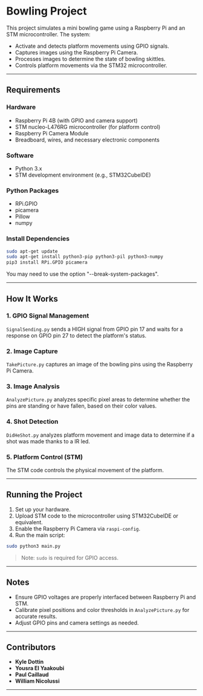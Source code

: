# Bowling Project

This project simulates a mini bowling game using a Raspberry Pi and an STM microcontroller. The system:

- Activate and detects platform movements using GPIO signals.
- Captures images using the Raspberry Pi Camera.
- Processes images to determine the state of bowling skittles.
- Controls platform movements via the STM32 microcontroller.

---

## Requirements

### Hardware
- Raspberry Pi 4B (with GPIO and camera support)
- STM nucleo-L476RG microcontroller (for platform control)
- Raspberry Pi Camera Module
- Breadboard, wires, and necessary electronic components

### Software
- Python 3.x
- STM development environment (e.g., STM32CubeIDE)

### Python Packages
- RPi.GPIO
- picamera
- Pillow
- numpy

### Install Dependencies

```bash
sudo apt-get update
sudo apt-get install python3-pip python3-pil python3-numpy
pip3 install RPi.GPIO picamera
```
You may need to use the option "--break-system-packages".

---

## How It Works

### 1. GPIO Signal Management
`SignalSending.py` sends a HIGH signal from GPIO pin 17 and waits for a response on GPIO pin 27 to detect the platform's status.

### 2. Image Capture
`TakePicture.py` captures an image of the bowling pins using the Raspberry Pi Camera.

### 3. Image Analysis
`AnalyzePicture.py` analyzes specific pixel areas to determine whether the pins are standing or have fallen, based on their color values.

### 4. Shot Detection
`DidHeShot.py` analyzes platform movement and image data to determine if a shot was made thanks to a IR led.

### 5. Platform Control (STM)
The STM code controls the physical movement of the platform.

---

## Running the Project

1. Set up your hardware.
2. Upload STM code to the microcontroller using STM32CubeIDE or equivalent.
3. Enable the Raspberry Pi Camera via `raspi-config`.
4. Run the main script:

```bash
sudo python3 main.py
```

> Note: `sudo` is required for GPIO access.

---

## Notes

- Ensure GPIO voltages are properly interfaced between Raspberry Pi and STM.
- Calibrate pixel positions and color thresholds in `AnalyzePicture.py` for accurate results.
- Adjust GPIO pins and camera settings as needed.

---

## Contributors
- **Kyle Dottin** 
- **Yousra El Yaakoubi** 
- **Paul Caillaud** 
- **William Nicolussi**

---
